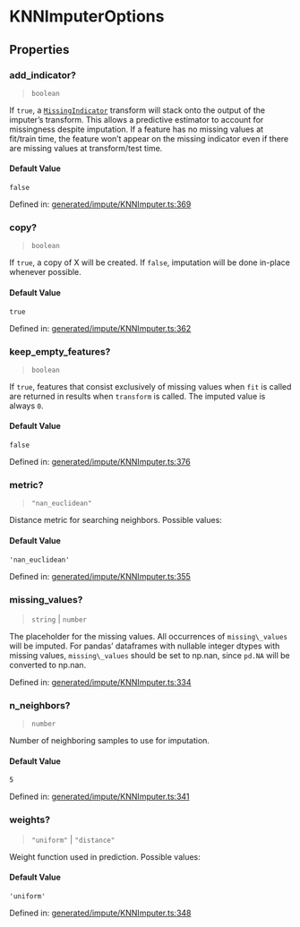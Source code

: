 # KNNImputerOptions

## Properties

### add\_indicator?

> `boolean`

If `true`, a [`MissingIndicator`](sklearn.impute.MissingIndicator.html#sklearn.impute.MissingIndicator "sklearn.impute.MissingIndicator") transform will stack onto the output of the imputer’s transform. This allows a predictive estimator to account for missingness despite imputation. If a feature has no missing values at fit/train time, the feature won’t appear on the missing indicator even if there are missing values at transform/test time.

#### Default Value

`false`

Defined in:  [generated/impute/KNNImputer.ts:369](https://github.com/transitive-bullshit/scikit-learn-ts/blob/122b3c0/packages/sklearn/src/generated/impute/KNNImputer.ts#L369)

### copy?

> `boolean`

If `true`, a copy of X will be created. If `false`, imputation will be done in-place whenever possible.

#### Default Value

`true`

Defined in:  [generated/impute/KNNImputer.ts:362](https://github.com/transitive-bullshit/scikit-learn-ts/blob/122b3c0/packages/sklearn/src/generated/impute/KNNImputer.ts#L362)

### keep\_empty\_features?

> `boolean`

If `true`, features that consist exclusively of missing values when `fit` is called are returned in results when `transform` is called. The imputed value is always `0`.

#### Default Value

`false`

Defined in:  [generated/impute/KNNImputer.ts:376](https://github.com/transitive-bullshit/scikit-learn-ts/blob/122b3c0/packages/sklearn/src/generated/impute/KNNImputer.ts#L376)

### metric?

> `"nan_euclidean"`

Distance metric for searching neighbors. Possible values:

#### Default Value

`'nan_euclidean'`

Defined in:  [generated/impute/KNNImputer.ts:355](https://github.com/transitive-bullshit/scikit-learn-ts/blob/122b3c0/packages/sklearn/src/generated/impute/KNNImputer.ts#L355)

### missing\_values?

> `string` \| `number`

The placeholder for the missing values. All occurrences of `missing\_values` will be imputed. For pandas’ dataframes with nullable integer dtypes with missing values, `missing\_values` should be set to np.nan, since `pd.NA` will be converted to np.nan.

Defined in:  [generated/impute/KNNImputer.ts:334](https://github.com/transitive-bullshit/scikit-learn-ts/blob/122b3c0/packages/sklearn/src/generated/impute/KNNImputer.ts#L334)

### n\_neighbors?

> `number`

Number of neighboring samples to use for imputation.

#### Default Value

`5`

Defined in:  [generated/impute/KNNImputer.ts:341](https://github.com/transitive-bullshit/scikit-learn-ts/blob/122b3c0/packages/sklearn/src/generated/impute/KNNImputer.ts#L341)

### weights?

> `"uniform"` \| `"distance"`

Weight function used in prediction. Possible values:

#### Default Value

`'uniform'`

Defined in:  [generated/impute/KNNImputer.ts:348](https://github.com/transitive-bullshit/scikit-learn-ts/blob/122b3c0/packages/sklearn/src/generated/impute/KNNImputer.ts#L348)
